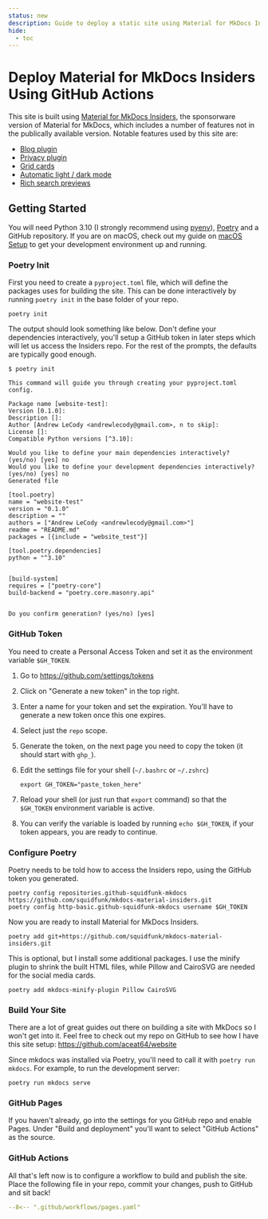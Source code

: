 ```yaml
---
status: new
description: Guide to deploy a static site using Material for MkDocs Insiders on GitHub Pages using Poetry and GitHub Actions
hide:
  - toc
---
```


# Deploy Material for MkDocs Insiders Using GitHub Actions

This site is built using [Material for MkDocs Insiders](https://squidfunk.github.io/mkdocs-material/insiders/), the sponsorware version of Material for MkDocs, which includes a number of features not in the publically available version. Notable features used by this site are:

* [Blog plugin](https://squidfunk.github.io/mkdocs-material/setup/setting-up-a-blog/)
* [Privacy plugin](https://squidfunk.github.io/mkdocs-material/setup/ensuring-data-privacy/#built-in-privacy-plugin)
* [Grid cards](https://squidfunk.github.io/mkdocs-material/reference/grids/#using-card-grids)
* [Automatic light / dark mode](https://squidfunk.github.io/mkdocs-material/setup/changing-the-colors/#automatic-light-dark-mode)
* [Rich search previews](https://squidfunk.github.io/mkdocs-material/blog/2021/09/13/search-better-faster-smaller/#rich-search-previews)

## Getting Started

You will need Python 3.10 (I strongly recommend using [pyenv](https://github.com/pyenv/pyenv)), [Poetry](https://python-poetry.org/) and a GitHub repository. If you are on macOS, check out my guide on [macOS Setup](/guides/macos-setup) to get your development environment up and running.

### Poetry Init

First you need to create a `pyproject.toml` file, which will define the packages uses for building the site. This can be done interactively by running `poetry init` in the base folder of your repo.

``` shell
poetry init
```

The output should look something like below. Don't define your dependencies interactively, you'll setup a GitHub token in later steps which will let us access the Insiders repo. For the rest of the prompts, the defaults are typically good enough.

``` shell
$ poetry init

This command will guide you through creating your pyproject.toml config.

Package name [website-test]:  
Version [0.1.0]:  
Description []:  
Author [Andrew LeCody <andrewlecody@gmail.com>, n to skip]:  
License []:  
Compatible Python versions [^3.10]:  

Would you like to define your main dependencies interactively? (yes/no) [yes] no
Would you like to define your development dependencies interactively? (yes/no) [yes] no
Generated file

[tool.poetry]
name = "website-test"
version = "0.1.0"
description = ""
authors = ["Andrew LeCody <andrewlecody@gmail.com>"]
readme = "README.md"
packages = [{include = "website_test"}]

[tool.poetry.dependencies]
python = "^3.10"


[build-system]
requires = ["poetry-core"]
build-backend = "poetry.core.masonry.api"


Do you confirm generation? (yes/no) [yes]
```

### GitHub Token

You need to create a Personal Access Token and set it as the environment variable `$GH_TOKEN`.

1. Go to <https://github.com/settings/tokens>
2. Click on "Generate a new token" in the top right.
3. Enter a name for your token and set the expiration. You'll have to generate a new token once this one expires.
4. Select just the `repo` scope.
5. Generate the token, on the next page you need to copy the token (it should start with `ghp_`).
6. Edit the settings file for your shell (`~/.bashrc` or `~/.zshrc`)

    ``` shell
    export GH_TOKEN="paste_token_here"
    ```

7. Reload your shell (or just run that `export` command) so that the `$GH_TOKEN` environment variable is active.
8. You can verify the variable is loaded by running `echo $GH_TOKEN`, if your token appears, you are ready to continue.

### Configure Poetry

Poetry needs to be told how to access the Insiders repo, using the GitHub token you generated.

```shell
poetry config repositories.github-squidfunk-mkdocs https://github.com/squidfunk/mkdocs-material-insiders.git
poetry config http-basic.github-squidfunk-mkdocs username $GH_TOKEN
```

Now you are ready to install Material for MkDocs Insiders.

``` shell
poetry add git+https://github.com/squidfunk/mkdocs-material-insiders.git
```

This is optional, but I install some additional packages. I use the minify plugin to shrink the built HTML files, while Pillow and CairoSVG are needed for the social media cards.

``` shell
poetry add mkdocs-minify-plugin Pillow CairoSVG
```

### Build Your Site

There are a lot of great guides out there on building a site with MkDocs so I won't get into it. Feel free to check out my repo on GitHub to see how I have this site setup: <https://github.com/aceat64/website>

Since mkdocs was installed via Poetry, you'll need to call it with `poetry run mkdocs`. For example, to run the development server:

``` shell
poetry run mkdocs serve
```

### GitHub Pages

If you haven't already, go into the settings for you GitHub repo and enable Pages. Under "Build and deployment" you'll want to select "GitHub Actions" as the source.

### GitHub Actions

All that's left now is to configure a workflow to build and publish the site. Place the following file in your repo, commit your changes, push to GitHub and sit back!

``` yaml title=".github/workflows/pages.yaml"
--8<-- ".github/workflows/pages.yaml"
```
